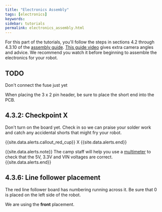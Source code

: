 ```yaml
---
title: "Electronics Assembly"
tags: [electronics]
keywords:
sidebar: tutorials
permalink: electronics_assembly.html
---
```


For this part of the tutorials, you'll follow the steps in sections 4.2 through 4.3.10 of the [assembly guide](). [This guide video](https://www.youtube.com/watch?v=WJbBQHVmTgY) gives extra camera angles and advice. We recommend you watch it before beginning to assemble the electronics for your robot.

## TODO

Don't connect the fuse just yet

When placing the 3 x 2 pin header, be sure to place the short end into the PCB.

## 4.3.2: Checkpoint X

Don't turn on the board yet. Check in so we can praise your solder work and catch any accidental shorts that might fry your robot.

{{site.data.alerts.callout_red_cup}}
X
{{site.data.alerts.end}}

{{site.data.alerts.note}}
The camp staff will help you use a [multimeter](https://en.wikipedia.org/wiki/Multimeter) to check that the 5V, 3.3V and VIN voltages are correct.
{{site.data.alerts.end}}

## 4.3.6: Line follower placement

The red line follower board has numbering running across it. Be sure that 0 is placed on the left side of the robot.

We are using the **front** placement.
